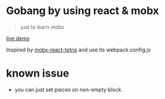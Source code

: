 # Gobang by using react & mobx

> just to learn mobx

[live demo](https://tinkgu.github.io/gobang-mvc/mobx)

Inspired by [mobx-react-tetris](https://github.com/1984weed/mobx-react-tetris) and use its webpack.config.js

# known issue

- you can just set pieces on non-empty block.
